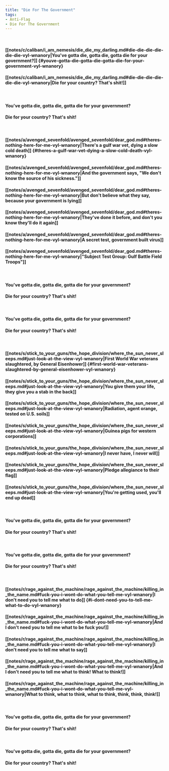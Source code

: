 ```yaml
---
title: "Die For The Government"
tags:
- Anti-Flag
- Die For The Government
---
```

&nbsp;
#### [[notes/c/caliban/i_am_nemesis/die_die_my_darling.md#die-die-die-die-die-die-vyl-wnanory|You've gotta die, gotta die, gotta die for your government?]] {#youve-gotta-die-gotta-die-gotta-die-for-your-government-vyl-wnanory}
#### [[notes/c/caliban/i_am_nemesis/die_die_my_darling.md#die-die-die-die-die-die-vyl-wnanory|Die for your country? That's shit!]]
&nbsp;
#### You've gotta die, gotta die, gotta die for your government?
#### Die for your country? That's shit!
&nbsp;
#### [[notes/a/avenged_sevenfold/avenged_sevenfold/dear_god.md#theres-nothing-here-for-me-vyl-wnanory|There's a gulf war vet, dying a slow cold death]] {#theres-a-gulf-war-vet-dying-a-slow-cold-death-vyl-wnanory}
#### [[notes/a/avenged_sevenfold/avenged_sevenfold/dear_god.md#theres-nothing-here-for-me-vyl-wnanory|And the government says, "We don't know the source of his sickness."]]
#### [[notes/a/avenged_sevenfold/avenged_sevenfold/dear_god.md#theres-nothing-here-for-me-vyl-wnanory|But don't believe what they say, because your government is lying]]
#### [[notes/a/avenged_sevenfold/avenged_sevenfold/dear_god.md#theres-nothing-here-for-me-vyl-wnanory|They've done it before, and don't you know they'll do it again]]
#### [[notes/a/avenged_sevenfold/avenged_sevenfold/dear_god.md#theres-nothing-here-for-me-vyl-wnanory|A secret test, government built virus]]
#### [[notes/a/avenged_sevenfold/avenged_sevenfold/dear_god.md#theres-nothing-here-for-me-vyl-wnanory|"Subject Test Group: Gulf Battle Field Troops"]]
&nbsp;
#### You've gotta die, gotta die, gotta die for your government?
#### Die for your country? That's shit!
&nbsp;
#### You've gotta die, gotta die, gotta die for your government?
#### Die for your country? That's shit!
&nbsp;
#### [[notes/s/stick_to_your_guns/the_hope_division/where_the_sun_never_sleeps.md#just-look-at-the-view-vyl-wnanory|First World War veterans slaughtered, by General Eisenhower]] {#first-world-war-veterans-slaughtered-by-general-eisenhower-vyl-wnanory}
#### [[notes/s/stick_to_your_guns/the_hope_division/where_the_sun_never_sleeps.md#just-look-at-the-view-vyl-wnanory|You give them your life, they give you a stab in the back]]
#### [[notes/s/stick_to_your_guns/the_hope_division/where_the_sun_never_sleeps.md#just-look-at-the-view-vyl-wnanory|Radiation, agent orange, tested on U.S. soils]]
#### [[notes/s/stick_to_your_guns/the_hope_division/where_the_sun_never_sleeps.md#just-look-at-the-view-vyl-wnanory|Guinea pigs for western corporations]]
#### [[notes/s/stick_to_your_guns/the_hope_division/where_the_sun_never_sleeps.md#just-look-at-the-view-vyl-wnanory|I never have, I never will]]
#### [[notes/s/stick_to_your_guns/the_hope_division/where_the_sun_never_sleeps.md#just-look-at-the-view-vyl-wnanory|Pledge allegiance to their flag]]
#### [[notes/s/stick_to_your_guns/the_hope_division/where_the_sun_never_sleeps.md#just-look-at-the-view-vyl-wnanory|You're getting used, you'll end up dead]]
&nbsp;
#### You've gotta die, gotta die, gotta die for your government?
#### Die for your country? That's shit!
&nbsp;
#### You've gotta die, gotta die, gotta die for your government?
#### Die for your country? That's shit!
&nbsp;
#### [[notes/r/rage_against_the_machine/rage_against_the_machine/killing_in_the_name.md#fuck-you-i-wont-do-what-you-tell-me-vyl-wnanory|I don't need you to tell me what to do]] {#i-dont-need-you-to-tell-me-what-to-do-vyl-wnanory}
#### [[notes/r/rage_against_the_machine/rage_against_the_machine/killing_in_the_name.md#fuck-you-i-wont-do-what-you-tell-me-vyl-wnanory|And I don't need you to tell me what to be  fuck you!]]
#### [[notes/r/rage_against_the_machine/rage_against_the_machine/killing_in_the_name.md#fuck-you-i-wont-do-what-you-tell-me-vyl-wnanory|I don't need you to tell me what to say]]
#### [[notes/r/rage_against_the_machine/rage_against_the_machine/killing_in_the_name.md#fuck-you-i-wont-do-what-you-tell-me-vyl-wnanory|And I don't need you to tell me what to think! What to think!]]
#### [[notes/r/rage_against_the_machine/rage_against_the_machine/killing_in_the_name.md#fuck-you-i-wont-do-what-you-tell-me-vyl-wnanory|What to think, what to think, what to think, think, think, think!]]
&nbsp;
#### You've gotta die, gotta die, gotta die for your government?
#### Die for your country? That's shit!
&nbsp;
#### You've gotta die, gotta die, gotta die for your government?
#### Die for your country? That's shit!
